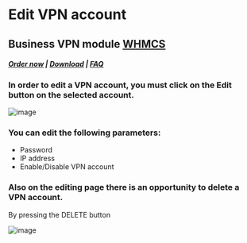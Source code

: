 # Edit VPN account

## Business VPN module **[WHMCS](https://puqcloud.com/link.php?id=77)** 

#####  [Order now](https://puqcloud.com/index.php?rp=/store/whmcs-module-business-vpn) | [Download](http://download.puqcloud.com/WHMCS/servers/PUQ_WHMCS-Business-VPN/) | [FAQ](https://panel.puqcloud.com/link.php?id=39)

### In order to edit a VPN account, you must click on the **Edit** button on the selected account.

![image](https://user-images.githubusercontent.com/81689153/223387214-f59589e1-7a13-4994-84cc-6f037c27b8b4.png)

### You can edit the following parameters:

- Password
- IP address
- Enable/Disable VPN account

### Also on the editing page there is an opportunity to delete a VPN account.   
By pressing the DELETE button

![image](https://user-images.githubusercontent.com/81689153/223387260-b03b2222-f49b-4125-91e1-6ece98899c53.png)
